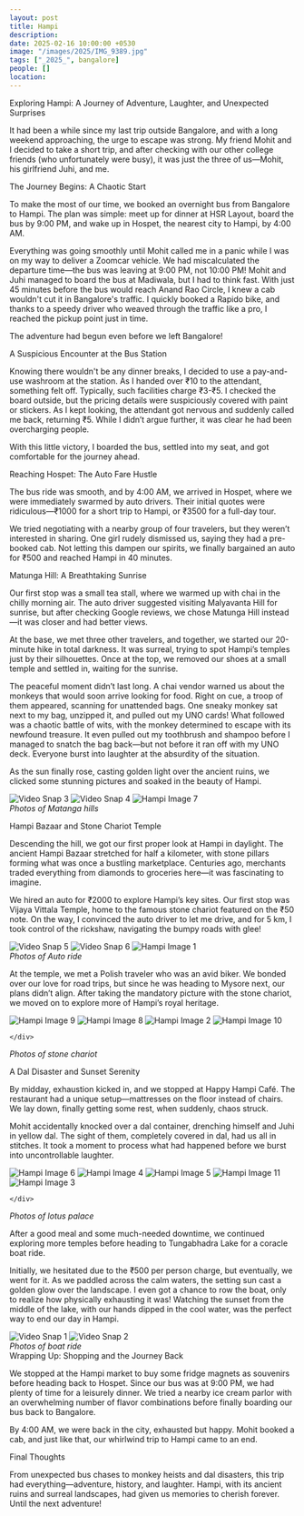 ```yaml
---
layout: post
title: Hampi
description: 
date: 2025-02-16 10:00:00 +0530
image: "/images/2025/IMG_9389.jpg"
tags: ["_2025_", bangalore]
people: []
location: 
---
```


Exploring Hampi: A Journey of Adventure, Laughter, and Unexpected Surprises

It had been a while since my last trip outside Bangalore, and with a long weekend approaching, the urge to escape was strong. My friend Mohit and I decided to take a short trip, and after checking with our other college friends (who unfortunately were busy), it was just the three of us—Mohit, his girlfriend Juhi, and me.

The Journey Begins: A Chaotic Start

To make the most of our time, we booked an overnight bus from Bangalore to Hampi. The plan was simple: meet up for dinner at HSR Layout, board the bus by 9:00 PM, and wake up in Hospet, the nearest city to Hampi, by 4:00 AM.

Everything was going smoothly until Mohit called me in a panic while I was on my way to deliver a Zoomcar vehicle. We had miscalculated the departure time—the bus was leaving at 9:00 PM, not 10:00 PM! Mohit and Juhi managed to board the bus at Madiwala, but I had to think fast. With just 45 minutes before the bus would reach Anand Rao Circle, I knew a cab wouldn't cut it in Bangalore's traffic. I quickly booked a Rapido bike, and thanks to a speedy driver who weaved through the traffic like a pro, I reached the pickup point just in time.

The adventure had begun even before we left Bangalore!

A Suspicious Encounter at the Bus Station

Knowing there wouldn't be any dinner breaks, I decided to use a pay-and-use washroom at the station. As I handed over ₹10 to the attendant, something felt off. Typically, such facilities charge ₹3-₹5. I checked the board outside, but the pricing details were suspiciously covered with paint or stickers. As I kept looking, the attendant got nervous and suddenly called me back, returning ₹5. While I didn’t argue further, it was clear he had been overcharging people.

With this little victory, I boarded the bus, settled into my seat, and got comfortable for the journey ahead.

Reaching Hospet: The Auto Fare Hustle

The bus ride was smooth, and by 4:00 AM, we arrived in Hospet, where we were immediately swarmed by auto drivers. Their initial quotes were ridiculous—₹1000 for a short trip to Hampi, or ₹3500 for a full-day tour.

We tried negotiating with a nearby group of four travelers, but they weren’t interested in sharing. One girl rudely dismissed us, saying they had a pre-booked cab. Not letting this dampen our spirits, we finally bargained an auto for ₹500 and reached Hampi in 40 minutes.

Matunga Hill: A Breathtaking Sunrise

Our first stop was a small tea stall, where we warmed up with chai in the chilly morning air. The auto driver suggested visiting Malyavanta Hill for sunrise, but after checking Google reviews, we chose Matunga Hill instead—it was closer and had better views.

At the base, we met three other travelers, and together, we started our 20-minute hike in total darkness. It was surreal, trying to spot Hampi’s temples just by their silhouettes. Once at the top, we removed our shoes at a small temple and settled in, waiting for the sunrise.

The peaceful moment didn’t last long. A chai vendor warned us about the monkeys that would soon arrive looking for food. Right on cue, a troop of them appeared, scanning for unattended bags. One sneaky monkey sat next to my bag, unzipped it, and pulled out my UNO cards! What followed was a chaotic battle of wits, with the monkey determined to escape with its newfound treasure. It even pulled out my toothbrush and shampoo before I managed to snatch the bag back—but not before it ran off with my UNO deck. Everyone burst into laughter at the absurdity of the situation.

As the sun finally rose, casting golden light over the ancient ruins, we clicked some stunning pictures and soaked in the beauty of Hampi.
<div class="gallery-box">
  <div class="gallery">
    <img src="/images/2025/internal/hampi_blog/vlcsnap-2025-03-24-08h59m02s809.png" loading="lazy" alt="Video Snap 3">
    <img src="/images/2025/internal/hampi_blog/vlcsnap-2025-03-24-09h01m55s073.png" loading="lazy" alt="Video Snap 4">
        <img src="/images/2025/internal/hampi_blog/IMG_9262.jpg" loading="lazy" alt="Hampi Image 7">
        </div>
  <em>Photos of Matanga hills</em>
</div>

Hampi Bazaar and Stone Chariot Temple

Descending the hill, we got our first proper look at Hampi in daylight. The ancient Hampi Bazaar stretched for half a kilometer, with stone pillars forming what was once a bustling marketplace. Centuries ago, merchants traded everything from diamonds to groceries here—it was fascinating to imagine.

We hired an auto for ₹2000 to explore Hampi’s key sites. Our first stop was Vijaya Vittala Temple, home to the famous stone chariot featured on the ₹50 note. On the way, I convinced the auto driver to let me drive, and for 5 km, I took control of the rickshaw, navigating the bumpy roads with glee!
<div class="gallery-box">
  <div class="gallery">
    <img src="/images/2025/internal/hampi_blog/vlcsnap-2025-03-24-09h03m11s287.png" loading="lazy" alt="Video Snap 5">
    <img src="/images/2025/internal/hampi_blog/vlcsnap-2025-03-24-09h05m52s925.png" loading="lazy" alt="Video Snap 6">
    <img src="/images/2025/internal/hampi_blog/DJI_20250315090615_0034_D.JPG" loading="lazy" alt="Hampi Image 1">

</div>
  <em>Photos of Auto ride</em>
</div>

At the temple, we met a Polish traveler who was an avid biker. We bonded over our love for road trips, but since he was heading to Mysore next, our plans didn’t align. After taking the mandatory picture with the stone chariot, we moved on to explore more of Hampi’s royal heritage.

<div class="gallery-box">
  <div class="gallery">
      <img src="/images/2025/internal/hampi_blog/IMG_9380.jpg" loading="lazy" alt="Hampi Image 9">
      <img src="/images/2025/internal/hampi_blog/IMG_9296.jpg" loading="lazy" alt="Hampi Image 8">
    <img src="/images/2025/internal/hampi_blog/DJI_20250315093040_0045_D.JPG" loading="lazy" alt="Hampi Image 2">
        <img src="/images/2025/internal/hampi_blog/IMG_9389.jpg" loading="lazy" alt="Hampi Image 10">

    </div>
  <em>Photos of stone chariot</em>
</div>




A Dal Disaster and Sunset Serenity

By midday, exhaustion kicked in, and we stopped at Happy Hampi Café. The restaurant had a unique setup—mattresses on the floor instead of chairs. We lay down, finally getting some rest, when suddenly, chaos struck.

Mohit accidentally knocked over a dal container, drenching himself and Juhi in yellow dal. The sight of them, completely covered in dal, had us all in stitches. It took a moment to process what had happened before we burst into uncontrollable laughter.
<div class="gallery-box">
  <div class="gallery">
    <img src="/images/2025/internal/hampi_blog/IMG20250315163436.jpg" loading="lazy" alt="Hampi Image 6">
    <img src="/images/2025/internal/hampi_blog/DJI_20250315155550_0077_D.JPG" loading="lazy" alt="Hampi Image 4">
    <img src="/images/2025/internal/hampi_blog/DJI_20250315155707_0079_D.JPG" loading="lazy" alt="Hampi Image 5">
    <img src="/images/2025/internal/hampi_blog/IMG_9475.jpg" loading="lazy" alt="Hampi Image 11">
        <img src="/images/2025/internal/hampi_blog/DJI_20250315155331_0074_D.JPG" loading="lazy" alt="Hampi Image 3">

    </div>
  <em>Photos of lotus palace</em>
</div>
After a good meal and some much-needed downtime, we continued exploring more temples before heading to Tungabhadra Lake for a coracle boat ride.

Initially, we hesitated due to the ₹500 per person charge, but eventually, we went for it. As we paddled across the calm waters, the setting sun cast a golden glow over the landscape. I even got a chance to row the boat, only to realize how physically exhausting it was! Watching the sunset from the middle of the lake, with our hands dipped in the cool water, was the perfect way to end our day in Hampi.
<div class="gallery-box">
  <div class="gallery">
    <img src="/images/2025/internal/hampi_blog/vlcsnap-2025-03-24-08h48m26s754.png" loading="lazy" alt="Video Snap 1">
    <img src="/images/2025/internal/hampi_blog/vlcsnap-2025-03-24-08h55m09s518.png" loading="lazy" alt="Video Snap 2">
  </div>
  <em>Photos of boat ride</em>
</div>
Wrapping Up: Shopping and the Journey Back

We stopped at the Hampi market to buy some fridge magnets as souvenirs before heading back to Hospet. Since our bus was at 9:00 PM, we had plenty of time for a leisurely dinner. We tried a nearby ice cream parlor with an overwhelming number of flavor combinations before finally boarding our bus back to Bangalore.

By 4:00 AM, we were back in the city, exhausted but happy. Mohit booked a cab, and just like that, our whirlwind trip to Hampi came to an end.

Final Thoughts

From unexpected bus chases to monkey heists and dal disasters, this trip had everything—adventure, history, and laughter. Hampi, with its ancient ruins and surreal landscapes, had given us memories to cherish forever. Until the next adventure!









